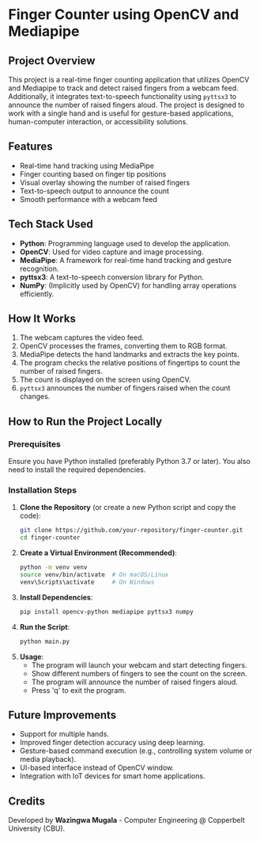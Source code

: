 # Finger Counter using OpenCV and Mediapipe

## Project Overview
This project is a real-time finger counting application that utilizes OpenCV and Mediapipe to track and detect raised fingers from a webcam feed. Additionally, it integrates text-to-speech functionality using `pyttsx3` to announce the number of raised fingers aloud. The project is designed to work with a single hand and is useful for gesture-based applications, human-computer interaction, or accessibility solutions.

## Features
- Real-time hand tracking using MediaPipe
- Finger counting based on finger tip positions
- Visual overlay showing the number of raised fingers
- Text-to-speech output to announce the count
- Smooth performance with a webcam feed

## Tech Stack Used
- **Python**: Programming language used to develop the application.
- **OpenCV**: Used for video capture and image processing.
- **MediaPipe**: A framework for real-time hand tracking and gesture recognition.
- **pyttsx3**: A text-to-speech conversion library for Python.
- **NumPy**: (Implicitly used by OpenCV) for handling array operations efficiently.

## How It Works
1. The webcam captures the video feed.
2. OpenCV processes the frames, converting them to RGB format.
3. MediaPipe detects the hand landmarks and extracts the key points.
4. The program checks the relative positions of fingertips to count the number of raised fingers.
5. The count is displayed on the screen using OpenCV.
6. `pyttsx3` announces the number of fingers raised when the count changes.

## How to Run the Project Locally
### Prerequisites
Ensure you have Python installed (preferably Python 3.7 or later). You also need to install the required dependencies.

### Installation Steps
1. **Clone the Repository** (or create a new Python script and copy the code):
   ```sh
   git clone https://github.com/your-repository/finger-counter.git
   cd finger-counter
   ```
2. **Create a Virtual Environment (Recommended)**:
   ```sh
   python -m venv venv
   source venv/bin/activate  # On macOS/Linux
   venv\Scripts\activate     # On Windows
   ```
3. **Install Dependencies**:
   ```sh
   pip install opencv-python mediapipe pyttsx3 numpy
   ```
4. **Run the Script**:
   ```sh
   python main.py
   ```
5. **Usage**:
   - The program will launch your webcam and start detecting fingers.
   - Show different numbers of fingers to see the count on the screen.
   - The program will announce the number of raised fingers aloud.
   - Press 'q' to exit the program.

## Future Improvements
- Support for multiple hands.
- Improved finger detection accuracy using deep learning.
- Gesture-based command execution (e.g., controlling system volume or media playback).
- UI-based interface instead of OpenCV window.
- Integration with IoT devices for smart home applications.

## Credits
Developed by **Wazingwa Mugala** - Computer Engineering @ Copperbelt University (CBU).
